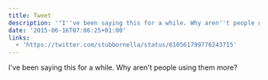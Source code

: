 ```yaml
---
title: Tweet
description: '"I''ve been saying this for a while. Why aren''t people using them more? "'
date: '2015-06-16T07:06:25+01:00'
links:
  - 'https://twitter.com/stubbornella/status/610561799776243715'
---
```

I've been saying this for a while. Why aren't people using them more? 
